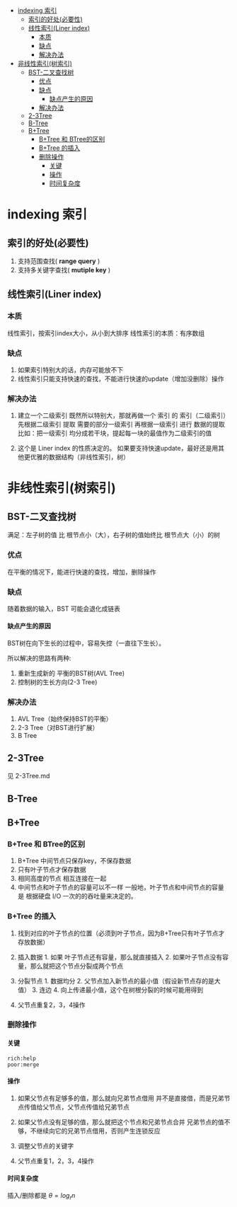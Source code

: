 <!--toc-->

- [indexing 索引](#indexing-索引)
	- [索引的好处(必要性)](#索引的好处必要性)
	- [线性索引(Liner index)](#线性索引liner-index)
		- [本质](#本质)
		- [缺点](#缺点)
		- [解决办法](#解决办法)
- [非线性索引(树索引)](#非线性索引树索引)
	- [BST-二叉查找树](#bst-二叉查找树)
		- [优点](#优点)
		- [缺点](#缺点-1)
			- [缺点产生的原因](#缺点产生的原因)
		- [解决办法](#解决办法-1)
	- [2-3Tree](#2-3tree)
	- [B-Tree](#b-tree)
	- [B+Tree](#btree)
		- [B+Tree 和 BTree的区别](#btree-和-btree的区别)
		- [B+Tree 的插入](#btree-的插入)
		- [删除操作](#删除操作)
			- [关键](#关键)
			- [操作](#操作)
			- [时间复杂度](#时间复杂度)

<!-- tocstop -->
# indexing 索引
## 索引的好处(必要性)
1. 支持范围查找( **range query** )
2. 支持多关键字查找( **mutiple key** )

## 线性索引(Liner index)
### 本质
线性索引，按索引index大小，从小到大排序
线性索引的本质：有序数组

### 缺点
1. 如果索引特别大的话，内存可能放不下
2. 线性索引只能支持快速的查找，不能进行快速的update（增加没删除）操作

### 解决办法
1. 建立一个二级索引
		既然所以特别大，那就再做一个 索引 的 索引（二级索引）
		先根据二级索引 提取 需要的部分一级索引
		再根据一级索引 进行 数据的提取
		比如：把一级索引 均分成若干块，提起每一块的最值作为二级索引的值

2. 这个是 Liner index 的性质决定的。
		如果要支持快速update，最好还是用其他更优雅的数据结构（非线性索引，树）

# 非线性索引(树索引)

## BST-二叉查找树
满足：左子树的值 比 根节点小（大），右子树的值始终比 根节点大（小）的树

### 优点
在平衡的情况下，能进行快速的查找，增加，删除操作

### 缺点
随着数据的输入，BST 可能会退化成链表

#### 缺点产生的原因
BST树在向下生长的过程中，容易失控（一直往下生长）。

所以解决的思路有两种:
1. 重新生成新的 平衡的BST树(AVL Tree)
2. 控制树的生长方向(2-3 Tree)

### 解决办法
1. AVL Tree（始终保持BST的平衡）
2. 2-3 Tree（对BST进行扩展）
3. B Tree

## 2-3Tree
见 2-3Tree.md

## B-Tree
## B+Tree
### B+Tree 和 BTree的区别
1. B+Tree 中间节点只保存key，不保存数据
2. 只有叶子节点才保存数据
3. 相同高度的节点 相互连接在一起
4. 中间节点和叶子节点的容量可以不一样
		一般地，叶子节点和中间节点的容量 是 根据硬盘 I/O 一次的的吞吐量来决定的。

### B+Tree 的插入
1. 找到对应的叶子节点的位置（必须到叶子节点，因为B+Tree只有叶子节点才存放数据）
2. 插入数据
		1. 如果 叶子节点还有容量，那么就直接插入
		2. 如果叶子节点没有容量，那么就把这个节点分裂成两个节点

3. 分裂节点
		1. 数据均分
		2. 父节点加入新节点的最小值（假设新节点存的是大值）
		3. 连边
		4. 向上传递最小值，这个在树根分裂的时候可能用得到

4. 父节点重复2，3，4操作

### 删除操作

#### 关键
```
rich:help
poor:merge
```

#### 操作
1. 如果父节点有足够多的值，那么就向兄弟节点借用
		并不是直接借，而是兄弟节点传值给父节点，父节点传值给兄弟节点

2. 如果父节点没有足够的值，那么就把这个节点和兄弟节点合并
		兄弟节点的值不够，不继续向它的兄弟节点借用，否则产生连锁反应

3. 调整父节点的关键字

4. 父节点重复1，2，3，4操作

#### 时间复杂度
插入/删除都是 $\theta = log_rn$
